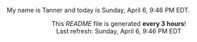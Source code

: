 My name is Tanner and today is Sunday, April 6, 9:46 PM EDT.

<p align="center">This <i>README</i> file is generated <b>every 3 hours</b>!</br>Last refresh: Sunday, April 6, 9:46 PM EDT<br /></p>
